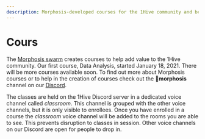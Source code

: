 ```yaml
---
description: Morphosis-developed courses for the 1Hive community and beyond
---
```


# Cours

The [Morphosis swarm](../swarms/morphosis.md) creates courses to help add value to the 1Hive community. Our first course, Data Analysis, started January 18, 2021. There will be more courses available soon. To find out more about Morphosis courses or to help in the creation of courses check out the 🦋**morphosis** channel on our [Discord](https://discord.gg/y7gFW4UCHk).

The classes are held on the 1Hive Discord server in a dedicated voice channel called _classroom_. This channel is grouped with the other voice channels, but it is only visible to enrollees. Once you have enrolled in a course the _classroom_ voice channel will be added to the rooms you are able to see. This prevents disruption to classes in session. Other voice channels on our Discord are open for people to drop in.


